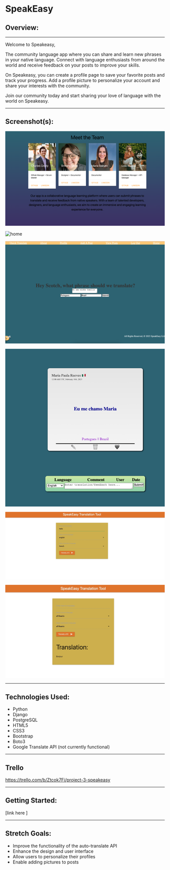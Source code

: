 # SpeakEasy


## Overview: 

---

Welcome to Speakeasy,

 The community language app where you can share and learn new phrases in your native language. Connect with language enthusiasts from around the world and receive feedback on your posts to improve your skills.

On Speakeasy, you can create a profile page to save your favorite posts and track your progress. Add a profile picture to personalize your account and share your interests with the community.

Join our community today and start sharing your love of language with the world on Speakeasy.

---


## Screenshot(s):

![team](main_app/static/images/team.png)

![home](main_app/static/images/home.png)

![add-phrase](main_app/static/images/add-phrases.png)

![details page](main_app/static/images/detail.png)


![translation](main_app/static/images/translate.jpeg)

![translation](main_app/static/images/translate-2.jpeg)





---
## Technologies Used:

* Python
* Django
* PostgreSQL
* HTML5
* CSS3
* Bootstrap
* Boto3
* Google Translate API (not currently functional)



---

## Trello

https://trello.com/b/Ztcok7Fi/project-3-speakeasy


--- 

## Getting Started:

[link here ]


---

## Stretch Goals:

* Improve the functionality of the auto-translate API
* Enhance the design and user interface
* Allow users to personalize their profiles
* Enable adding pictures to posts


